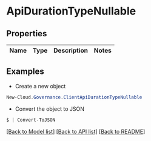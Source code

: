 # ApiDurationTypeNullable
## Properties

Name | Type | Description | Notes
------------ | ------------- | ------------- | -------------

## Examples

- Create a new object
```powershell
New-Cloud.Governance.ClientApiDurationTypeNullable 
```

- Convert the object to JSON
```powershell
$ | Convert-ToJSON
```


[[Back to Model list]](../README.md#documentation-for-models) [[Back to API list]](../README.md#documentation-for-api-endpoints) [[Back to README]](../README.md)

